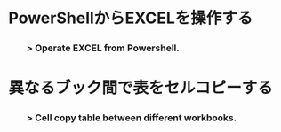 # PowerShellからEXCELを操作する
### 　　> Operate EXCEL from Powershell. 

# 異なるブック間で表をセルコピーする
### 　　> Cell copy table between different workbooks.
